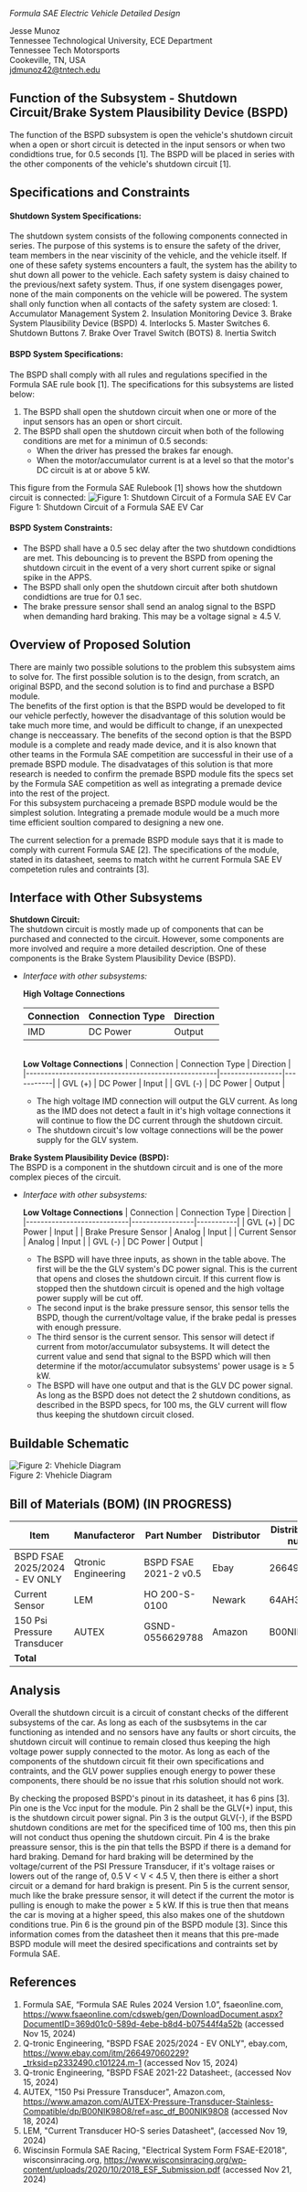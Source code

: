 _Formula SAE Electric Vehicle Detailed Design_

Jesse Munoz  
Tennessee Technological University, ECE Department  
Tennessee Tech Motorsports  
Cookeville, TN, USA  
[jdmunoz42@tntech.edu](mailto:jdmunoz42@tntech.edu)

## Function of the Subsystem - Shutdown Circuit/Brake System Plausibility Device (BSPD)
The function of the BSPD subsystem is open the vehicle's shutdown circuit when a open or short circuit is detected in the input sensors or when two condidtions true, for 0.5 seconds [1]. The BSPD will be placed in series with the other components of the vehicle's shutdown circuit [1].

## Specifications and Constraints
#### Shutdown System Specifications:
The shutdown system consists of the following components connected in series. The purpose of this systems is to ensure the safety of the driver, team members in the near viscinity of the vehicle, and the vehicle itself. If one of these safety systems encounters a fault, the system has the ability to shut down all power to the vehicle. Each safety system is daisy chained to the previous/next safety system. Thus, if one system disengages power, none of the main components on the vehicle will be powered. The system shall only function when all contacts of the safety system are closed:
    1. Accumulator Management System
    2. Insulation Monitoring Device
    3. Brake System Plausibility Device (BSPD)
    4. Interlocks
    5. Master Switches
    6. Shutdown Buttons
    7. Brake Over Travel Switch (BOTS)
    8. Inertia Switch 
#### BSPD System Specifications:  
   The BSPD shall comply with all rules and regulations specified in the Formula SAE rule book [1]. The specifications for this subsystems are listed below:
   1. The BSPD shall open the shutdown circuit when one or more of the input sensors has an open or short circuit.
   2. The BSPD shall open the shutdown circuit when both of the following conditions are met for a minimun of 0.5 seconds:
       - When the driver has pressed the brakes far enough.
       - When the motor/accumulator current is at a level so that the motor's DC circuit is at or above 5 kW.
     
  This figure from the Formula SAE Rulebook [1] shows how the shutdown circuit is connected: 
![Figure 1: Shutdown Circuit of a Formula SAE EV Car](https://github.com/northsack/F24_Team2_FormulaSAE/blob/main/Documentation/Images/Fig.%201%20shutdown%20circuit.png)\
Figure 1: Shutdown Circuit of a Formula SAE EV Car

#### BSPD System Constraints:
 - The BSPD shall have a 0.5 sec delay after the two shutdown condidtions are met. This debouncing is to prevent the BSPD from opening the shutdown circuit in the event of a very short current spike or signal spike in the APPS.
 - The BSPD shall only open the shutdown circuit after both shutdown condidtions are true for 0.1 sec.
 - The brake pressure sensor shall send an analog signal to the BSPD when demanding hard braking. This may be a voltage signal ≥ 4.5 V.

## Overview of Proposed Solution
There are mainly two possible solutions to the problem this subsystem aims to solve for. The first possible solution is to the design, from scratch, an original BSPD, and the second solution is to find and purchase a BSPD module.  
The benefits of the first option is that the BSPD would be developed to fit our vehicle perfectly, however the disadvantage of this solution would be take much more time, and would be difficult to change, if an unexpected change is necceassary. 
The benefits of the second option is that the BSPD module is a complete and ready made device, and it is also known that other teams in the Formula SAE competition are successful in their use of a premade BSPD module. The disadvatages of this solution is that more research is needed to confirm the premade BSPD module fits the specs set by the Formula SAE competition as well as integrating a premade device into the rest of the project.  
For this subsystem purchaceing a premade BSPD module would be the simplest solution. Integrating a premade module would be a much more time efficient soultion compared to designing a new one.

The current selection for a premade BSPD module says that it is made to comply with current Formula SAE [2]. The specifications of the module, stated in its datasheet, seems to match witht he current Formula SAE EV competetion rules and contraints [3].

## Interface with Other Subsystems
**Shutdown Circuit:**  
The shutdown circuit is mostly made up of components that can be purchased and connected to the circuit. However, some components are more involved and require a more detailed description. One of these components is the Brake System Plausibility Device (BSPD).

- *Interface with other subsystems:*

  **High Voltage Connections**

  | Connection     | Connection Type | Direction |
  |----------------|-----------------|-----------|
  | IMD            | DC Power        | Output    |

   <br>**Low Voltage Connections**
    | Connection                                         | Connection Type | Direction |
    |----------------------------------------------------|-----------------|-----------|
    | GVL (+)         			 | DC Power        | Input     |
    | GVL (-)         			 | DC Power        | Output    |

    - The high voltage IMD connection will output the GLV current. As long as the IMD does not detect a fault in it's high voltage connections it will continue to flow the DC current through the shutdown circuit.  
    - The shutdown circuit's low voltage connections will be the power supply for the GLV system.

**Brake System Plausibility Device (BSPD):**  
The BSPD is a component in the shutdown circuit and is one of the more complex pieces of the circuit.

- *Interface with other subsystems:*

    **Low Voltage Connections**
    | Connection                 | Connection Type | Direction |
    |----------------------------|-----------------|-----------|
    | GVL (+)         			 | DC Power        | Input     |
    | Brake Presure Sensor       | Analog          | Input     |
    | Current Sensor         	 | Analog          | Input     |
    | GVL (-)         			 | DC Power        | Output    |

    - The BSPD will have three inputs, as shown in the table above. The first will be the the GLV system's DC power signal. This is the current that opens and closes the shutdown circuit. If this current flow is stopped then the shutdown circuit is opened and the high voltage power supply will be cut off.
    - The second input is the brake pressure sensor, this sensor tells the BSPD, though the current/voltage value, if the brake pedal is presses with enough pressure.
    - The third sensor is the current sensor. This sensor will detect if current from motor/accumulator subsystems. It will detect the current value and send that signal to the BSPD which will then determine if the motor/accumulator subsystems' power usage is ≥ 5 kW.
    - The BSPD will have one output and that is the GLV DC power signal. As long as the BSPD does not detect the 2 shutdown conditions, as described in the BSPD specs, for 100 ms, the GLV current will flow thus keeping the shutdown circuit closed.

## Buildable Schematic
![Figure 2: Vhehicle Diagram](https://github.com/northsack/F24_Team2_FormulaSAE/blob/detailed_design/Documentation/Images/overall-vehicle-diagram.PNG)\
Figure 2: Vhehicle Diagram

## Bill of Materials (BOM)       **(IN PROGRESS)**
| Item                            | Manufacteror       | Part Number           | Distributor  | Distributor part number  | Quantity  | Price    |
|---------------------------------|--------------------|-----------------------|--------------|--------------------------|-----------|----------|
| BSPD FSAE 2025/2024 - EV ONLY   | Qtronic Engineering| BSPD FSAE 2021-2 v0.5 | Ebay         | 266497060229             | 1         | $200.00  |
| Current Sensor                  | LEM                | HO 200-S-0100         | Newark       | 64AH3657                 | 1         | $60.00   |
| 150 Psi Pressure Transducer     | AUTEX              | GSND-0556629788       | Amazon       | B00NIK98O8               | 1         | $50.00   |
| **Total**          			  |                    |                       |              |                          |           | $310.00  |
    
## Analysis
Overall the shutdown circuit is a circuit of constant checks of the different subsystems of the car. As long as each of the susbsytems in the car functioning as intended and no sensors have any faults or short circuits, the shutdown circuit will continue to remain closed thus keeping the high voltage power supply connected to the motor. As long as each of the components of the shutdown circuit fit their own specifications and contraints, and the GLV power supplies enough energy to power these components, there should be no issue that rhis solution should not work.

By checking the proposed BSPD's pinout in its datasheet, it has 6 pins [3]. Pin one is the Vcc input for the module. Pin 2 shall be the GLV(+) input, this is the shutdown circuit power signal. Pin 3 is the output GLV(-), if the BSPD shutdown conditions are met for the specificed time of 100 ms, then this pin will not conduct thus opening the shutdown circuit. Pin 4 is the brake preassure sensor, this is the pin that tells the BSPD if there is a demand for hard braking. Demand for hard braking will be determined by the voltage/current of the PSI Pressure Transducer, if it's voltage raises or lowers out of the range of, 0.5 V < V < 4.5 V, then there is either a short circuit or a demand for hard brakign is present. Pin 5 is the current sensor, much like the brake pressure sensor, it will detect if the current the motor is pulling is enough to make the power ≥ 5 kW. If this is true then that means the car is moving at a higher speed, this also makes one of the shutdown conditions true. Pin 6 is the ground pin of the BSPD module [3]. Since this information comes from the datasheet then it means that this pre-made BSPD module will meet the desired specifications and contraints set by Formula SAE.

## References
1. Formula SAE, “Formula SAE Rules 2024 Version 1.0”, fsaeonline.com, <https://www.fsaeonline.com/cdsweb/gen/DownloadDocument.aspx?DocumentID=369d01c0-589d-4ebe-b8d4-b07544f4a52b> (accessed Nov 15, 2024)
2. Q-tronic Engineering, "BSPD FSAE 2025/2024 - EV ONLY", ebay.com, <https://www.ebay.com/itm/266497060229?_trksid=p2332490.c101224.m-1> (accessed Nov 15, 2024)
3. Q-tronic Engineering, "BSPD FSAE 2021-22 Datasheet:, (accessed Nov 15, 2024)
4. AUTEX, "150 Psi Pressure Transducer", Amazon.com, <https://www.amazon.com/AUTEX-Pressure-Transducer-Stainless-Compatible/dp/B00NIK98O8/ref=asc_df_B00NIK98O8> (accessed Nov 18, 2024)
5. LEM, "Current Transducer HO-S series Datasheet", (accessed Nov 19, 2024)
6. Wiscinsin Formula SAE Racing, "Electrical System Form FSAE-E2018", wisconsinracing.org, <https://www.wisconsinracing.org/wp-content/uploads/2020/10/2018_ESF_Submission.pdf> (accessed Nov 21, 2024)
